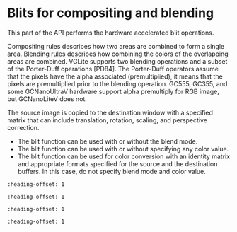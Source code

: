 # Blits for compositing and blending

This part of the API performs the hardware accelerated blit operations.

Compositing rules describes how two areas are combined to form a single area. Blending rules describes how combining the colors of the overlapping areas are combined. VGLite supports two blending operations and a subset of the Porter-Duff operations \[PD84\]. The Porter-Duff operators assume that the pixels have the alpha associated \(premultiplied\), it means that the pixels are premultiplied prior to the blending operation. GC555, GC355, and some GCNanoUltraV hardware support alpha premultiply for RGB image, but GCNanoLiteV does not.

The source image is copied to the destination window with a specified matrix that can include translation, rotation, scaling, and perspective correction.

-   The blit function can be used with or without the blend mode.
-   The blit function can be used with or without specifying any color value.
-   The blit function can be used for color conversion with an identity matrix and appropriate formats specified for the source and the destination buffers. In this case, do not specify blend mode and color value.




```{include} ../topics/blit_enumerations.md
:heading-offset: 1
```

```{include} ../topics/blit_structures.md
:heading-offset: 1
```

```{include} ../topics/blit_functions.md
:heading-offset: 1
```

```{include} ../topics/premultiply_and_scissor_functions.md
:heading-offset: 1
```

